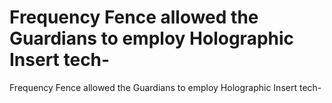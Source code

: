 # Frequency Fence allowed the Guardians to employ Holographic Insert tech-

Frequency Fence allowed the Guardians to employ Holographic Insert tech-